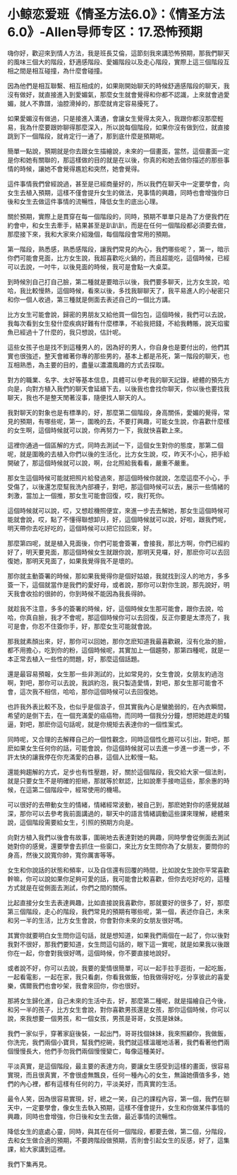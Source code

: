 # 小鲸恋爱班《情圣方法6.0》：《情圣方法6.0》-Allen导师专区：17.恐怖预期

嗨你好，歡迎來到情人方法，我是班長艾倫，這節刻我來講恐怖預期，那我們聊天的風味三個大的階段，舒適感階段、愛媚階段以及走心階段，實際上這三個階段互相之間是相互碰撞，為什麼會碰撞。

因為他們是相互聯繫、相互相成的，如果剛開始聊天的時候舒適感階段的聊天，我沒有做好，就直接進入到愛媚氣，那麼女生就會覺得和你都不認識，上來就會過愛媚，就人不靠譜，油腔滑掉的，那麼就肯定容易擾死了。

如果愛媚沒有做過，只是接進入溝通，會讓女生覺得太突入，我跟你都沒那麼輕易，我為什麼要跟妳聊得那麼深入，所以說每個階段，如果你沒有做到位，就直接跳到下一個階段，就肯定行一通了，那到底什麼是預期呢。

簡單一點說，預期就是你去跟女生描繪說，未來的一個畫面，當然，這個畫面一定是你和她有關聯的，那這樣做的目的就是在以後，你真的和她去做你描述的那些事情的時候，讓她不會覺得尷尬和突然，她會覺得。

這件事情我們曾經說過，甚至是已經商量好的，所以我們在聊天中一定要學會，向女生去植入預期，這樣不僅會提升女生的做法，見事情的興趣，同時也會增強你日後和女生去做這件事情的流暢性，降低女生的底出心理。

關於預期，實際上是貫穿在每一個階段的，同時，預期不單單只是為了方便我們在約會中，和女生去牽手，結果甚至是趴趴趴，而是在任何一個階段都必須要去做，那麼接下來，我和大家來介紹幾個，每個階段會常用的預期。

第一階段，熟悉感，熟悉感階段，讓我們常見的內心，我們哪些呢？，第一，暗示你們可能會見面，比方女生說，我超喜歡吃火鍋的，而且超能吃，這個時候，已經可以去說，一吋牛，以後見面的時候，我可是會點一大桌菜。

到時候別自己打自己臉，第二種就是要暗示以後，我們要多聊天，比方女生說，哈哈，我比較慢熱，這個時候，看來以後，多找我聊聊天了，我平易進人的小秘密只和你一個人收過，第三種就是側面去表述自己的一個比方講。

比方女生可能會說，歸密的男朋友又給他買一個包包，這個時候，我們可以去說，我每次看到女生發什麼疾病好難有什麼標準，不給我把錢，不給我轉賬，說天焰蜜魚已經過十了什麼的，我只想說，估計呢。

這些女孩子也是找不到這種男人的，因為好的男人，你自身也是要付出的，他們其實也很強述，整天會維著你專的那些男的，基本上都是吊死，第一階段的聊天，也互相熟悉，為主要的目的，盡量以濃濃風趣的方式去探取。

對方的職業、名字、太好等基本信息，具體可以參考我的聊天記錄，總體的預先方向是，向對方植入我們的聊天會延續下去，以後我也會找你聊天，你以後也要找我聊天，我也不是整天閒著沒事，隨便找人聊天的人。

我對聊天的對象也是有標準的，好，那麼第二個階段，身高關係，愛媚的覺得，常見的預期，有哪些呢，第一，圍晚的去，不要打興趣，可能女生說，你喜歡什麼樣的女生啊，這個時候就可以說，你再努力一下，我就快喜歡上來。

這裡你通過一個區解的方式，同時去測試一下，這個女生對你的態度，那第二個呢，就是圍晚的去植入你們以後的生活化，比方女生說，哎，昨天不小心，把手給開破了，那這個時候就可以說，啊，台北照給我看看，嚴重不嚴重。

那女生這個時候可能就把照片給發過來，那這個時候你就說，怎麼這麼不小心，手受傷了，以後還怎麼幫我洗內部襪子，對吧，那這個時候可以去，展示一些情緒的刺激，當加上一個推，那女生可能會回復，哎，我打死你。

這個時候就可以說，哎，又想趁機照便宜，來進一步去去解她，那女生這個時候可能就會說，哎，點了不懂得聯想卸月，好，這個時候就可以說，好啦，跟我們呢，明天帶你去吃好吃的，這個時候可以把它拉回來，好。

那麼第四呢，就是植入見面後，你們可能會簽署，會接我，那比方啊，你們已經約好了，明天要見面，那這個時候女生就跟你說，那明天見囉，好，那麽你可以去回復她，那明天見面了，如果我覺得我不是壞的。

那你就主動簽署的時候，那如果我覺得你是個好姑娘，我就找到沒人的地方，多多簽一下，這個就當作是我們的愛好母，或者說，那你可以對你生說，那先說好，明天我會收拾的很帥的，你到時候不能因為我長得帥。

就趁我不注意，多多的簽署的時候，好，這個時候女生那可能會，跟你去說，哈哈，你真自臉，我才不會呢，那這個時候你可以去回復，反正你要是太漂亮了，我可是會，你忍不住簽你手，好，那麼女生可能就會說。

那我就素顏出來，好，那你可以回她，那你怎麽知道我最喜歡親，沒有化妝的臉，都不用擔心，吃到你的粉，這個時候呢，其實加上一個趨勢，那第四種呢，就是一本正常去植入一些性的問題，好，那麼這個話題。

還是最容易預報，女生那一些非測試的，比如常見的，女生會說，女朋友約過泡啊，對吧，那你可以去說，我誤約泡，我只製造愛情，對吧，那女生那可能會不會，這次我不相信，哈哈，那你這個時候可以去回復她。

也許我外表比較不及，也似乎是個浪子，但其實我內心是蠻脆弱的，在內衣瞬間，希望的是倒下去，在一個充滿愛的癌癌物，而同時一個我分分鐘，想把她趕走的騷逼，對吧，那麽你這句話呢，就是你規矩去表達你的一個性案式。

同時呢，又合理的去解釋自己的一個性觀念，同時這個性化題可以引出，對吧，那麽如果女生任何你的話，可能會說，你這個時候就可以去進一步進一步進一步，不許太快的讓我停在你充滿愛的白暴，這個人比較慢一點。

還能夠趨解的方式，足步也有性壓題，好，關於這個階段，我交給大家一個法則，就是只要女生不是明確的拒絕，那就等於默認，比如說牽手接吻這些，那余惠的時候，在這第二個階段中，經常使用的機場。

可以很好的去帶動女生的情緒，情緒經常波動，被自己到，那麽她對你的感覺就越深，那你可以去參考我前面講過的，聊天中的語言情緒調動這些課來理解，總體來說，這個階段需要給女生，引照的預期方向是。

向對方植入我們以後會有故事，圍碗地去表達對她的興趣，同時學會從側面去測試她對你的感覺，還要學會去抓住一些窗口，來比方女生問你為了女朋友，要問你的身高，然後又說寬你帥，寬你厲害等等。

女生和你說話的狀態和頻率，以及自信還有回覆的時間，比如說女生說你平常喜歡幹嘛，你可以說如果你足夠可愛的話，我可能會比較喜歡，但你去吃好吃的，這種方式就是在從側面去測試，你們之間的關係。

比起直接分女生去表達興趣，比如直接說我喜歡你，那就要好的很多了，好，那麼第三個階段，走心的階段，我們常見的預期有哪些呢，第一個，表述你自己，未來和另一半的生活，比方女生會說，你會對你未來的女朋友很好嗎。

其實你就要明白女生問你這句話，就是想知道，如果我們兩個在一起了，你以後對我對不很好，那我們要知道，女生問這句話的，眼下這一實呢，就是如果我以後跟你在一起，你會對我很好嗎，這個時候，你不要直接地說好。

或者說不好，你可以去說，我要的愛情很簡單，可以一起手拉手逛街，一起吃飯，一起看電影，一起在家，我只看劇，你看我做飯，怕我做得好吃，分享彼此的喜愛樂，偶爾我們也會吵架，我會來回你，你也很好。

那將女生歸化進，自己未來的生活中去，好，那麼第二種呢，就是描繪自己今後，和另一半的孩子，比方女生會說，對你喜歡男孩還是女孩，那你這個時候，你可以說，來我想要一個男孩，和一個女孩，男孩是哥哥，女孩是妹妹。

我們一家似乎，穿著家庭後裝，一起出門，哥哥找個妹妹，我來照顧你，我做飯，你洗完，我們兩個小寶貝，幫我們挖碗，我們就這樣溫暖地活著，我們看著他們兩個慢慢長大，他們手勿我們兩個慢慢變亡，每像這種美好。

平淡真實，是這個階段，最主要的表達方向，要讓女生感受到這樣的畫面，很容易實現，而且很真實，不會很虛無飄良，任何一種內心的女生，無論她價值多多，她們的內心裡，都有這樣有任何的力，平淡美好，而真實的生活。

最令人笑，因為很容易實現，好，總之一笑，自己的課程內容，第一個，我們在聊天中，一定要學會，像女生去執入預期，這樣不僅會提升，女生和你做某件事情的興趣，同時也會增強，你日後和女生去做，最近事情的流暢性。

降低女生的底處心靈，同時，與其在任何一個階段，都要去做，第二個，分階段，去和女生做合適的預期，不要跨階段做預期，否則會引起女生的反感，好了，這集課，給大家講到這裡。

我們下集再見。